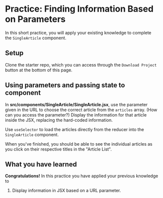 # Practice: Finding Information Based on Parameters

In this short practice, you will apply your existing knowledge to
complete the `SingleArticle` component.

## Setup

Clone the starter repo, which you can access through the `Download
Project` button at the bottom of this page.

## Using parameters and passing state to component

In __src/components/SingleArticle/SingleArticle.jsx__, use the
parameter given in the URL to choose the correct article from the
`articles` array. (How can you access the parameter?) Display the
information for that article inside the JSX, replacing the hard-coded
information.

Use `useSelector` to load the articles directly from the reducer into
the `SingleArticle` component.

When you've finished, you should be able to see the individual
articles as you click on their respective titles in the "Article
List".

## What you have learned

**Congratulations!** In this practice you have applied your previous
knowledge to

1. Display information in JSX based on a URL parameter.
